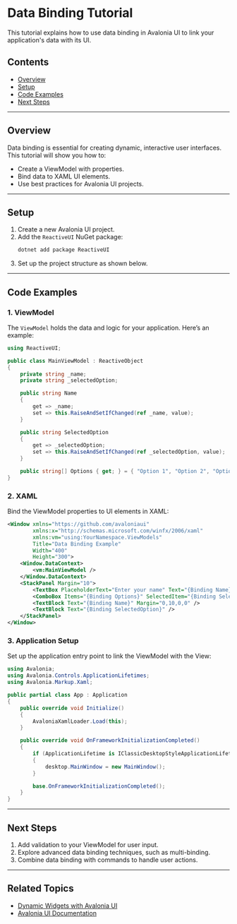 # Data Binding Tutorial

This tutorial explains how to use data binding in Avalonia UI to link your application's data with its UI.

## Contents

- [Overview](#overview)
- [Setup](#setup)
- [Code Examples](#code-examples)
- [Next Steps](#next-steps)

---

## Overview

Data binding is essential for creating dynamic, interactive user interfaces. This tutorial will show you how to:
- Create a ViewModel with properties.
- Bind data to XAML UI elements.
- Use best practices for Avalonia UI projects.

---

## Setup

1. Create a new Avalonia UI project.
2. Add the `ReactiveUI` NuGet package:
   ```bash
   dotnet add package ReactiveUI
   ```
3. Set up the project structure as shown below.

---

## Code Examples

### **1. ViewModel**
The `ViewModel` holds the data and logic for your application. Here’s an example:

```csharp
using ReactiveUI;

public class MainViewModel : ReactiveObject
{
    private string _name;
    private string _selectedOption;

    public string Name
    {
        get => _name;
        set => this.RaiseAndSetIfChanged(ref _name, value);
    }

    public string SelectedOption
    {
        get => _selectedOption;
        set => this.RaiseAndSetIfChanged(ref _selectedOption, value);
    }

    public string[] Options { get; } = { "Option 1", "Option 2", "Option 3" };
}
```

### **2. XAML**
Bind the ViewModel properties to UI elements in XAML:
```xml
<Window xmlns="https://github.com/avaloniaui"
        xmlns:x="http://schemas.microsoft.com/winfx/2006/xaml"
        xmlns:vm="using:YourNamespace.ViewModels"
        Title="Data Binding Example"
        Width="400"
        Height="300">
    <Window.DataContext>
        <vm:MainViewModel />
    </Window.DataContext>
    <StackPanel Margin="10">
        <TextBox PlaceholderText="Enter your name" Text="{Binding Name}" />
        <ComboBox Items="{Binding Options}" SelectedItem="{Binding SelectedOption}" />
        <TextBlock Text="{Binding Name}" Margin="0,10,0,0" />
        <TextBlock Text="{Binding SelectedOption}" />
    </StackPanel>
</Window>
```

### **3. Application Setup**
Set up the application entry point to link the ViewModel with the View:

```csharp
using Avalonia;
using Avalonia.Controls.ApplicationLifetimes;
using Avalonia.Markup.Xaml;

public partial class App : Application
{
    public override void Initialize()
    {
        AvaloniaXamlLoader.Load(this);
    }

    public override void OnFrameworkInitializationCompleted()
    {
        if (ApplicationLifetime is IClassicDesktopStyleApplicationLifetime desktop)
        {
            desktop.MainWindow = new MainWindow();
        }

        base.OnFrameworkInitializationCompleted();
    }
}
```

---

## Next Steps

1. Add validation to your ViewModel for user input.
2. Explore advanced data binding techniques, such as multi-binding.
3. Combine data binding with commands to handle user actions.

---

## Related Topics

- [Dynamic Widgets with Avalonia UI](../README.md)
- [Avalonia UI Documentation](https://docs.avaloniaui.net/)
